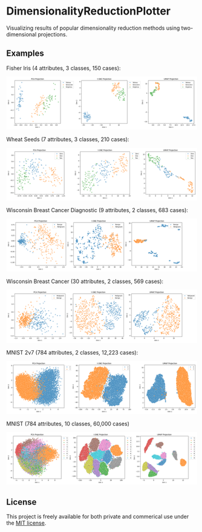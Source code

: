 # DimensionalityReductionPlotter

Visualizing results of popular dimensionality reduction methods using two-dimensional projections.

## Examples

Fisher Iris (4 attributes, 3 classes, 150 cases):

![Fisher Iris Example](fisher_iris_embeddings_20250215162916.png)

Wheat Seeds (7 attributes, 3 classes, 210 cases):

![Wheat Seeds Example](wheat_seeds_embeddings_20250215165450.png)

Wisconsin Breast Cancer Diagnostic (9 attributes, 2 classes, 683 cases):

![Wisconsin Breast Cancer Diagnostic Example](breast-cancer-wisconsin-diagnostic_embeddings_20250215164847.png)

Wisconsin Breast Cancer (30 attributes, 2 classes, 569 cases):

![Wisconsin Breast Cancer Example](breast-cancer-wisconsin_embeddings_20250215165142.png)

MNIST 2v7 (784 attributes, 2 classes, 12,223 cases):

![MNIST 2v7 Example](mnist_2_7_embeddings_20250215170000.png)

MNIST (784 attributes, 10 classes, 60,000 cases)

![MNIST Example](mnist_train_embeddings_20250215171912.png)

## License

This project is freely available for both private and commerical use under the [MIT license](LICENSE).
